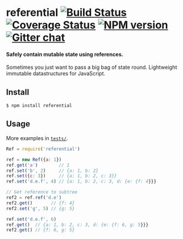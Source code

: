 # referential [![Build Status][travis-image]][travis-url] [![Coverage Status][coveralls-image]][coveralls-url] [![NPM version][npm-image]][npm-url]  [![Gitter chat][gitter-image]][gitter-url]
#### Safely contain mutable state using references.

Sometimes you just want to pass a big bag of state round. Lightweight immutable datastructures for JavaScript.

## Install
```bash
$ npm install referential
```

## Usage

More examples in [`tests/`](tests).

```javascript
Ref = require('referential')

ref = new Ref({a: 1})
ref.get('a')        // 1
ref.set('b', 2)     // {a: 1, b: 2}
ref.set({c: 3})     // {a: 1, b: 2, c: 3}}
ref.set('d.e.f', 4) // {a: 1, b: 2, c: 3, d: {e: {f: 4}}}

// Get reference to subtree
ref2 = ref.ref('d.e')
ref2.get()       // {f: 4}
ref2.set('g', 5) // {g: 5}

ref.set('d.e.f', 6)
ref.get()  // {a: 1, b: 2, c: 3, d: {e: {f: 6, g: 5}}}
ref2.get() // {f: 6, g: 5}
```

[referential.js]: https://cdn.rawgit.com/zeekay/referential/v0.1.0/referential.min.js
[travis-url]: https://travis-ci.org/zeekay/referential
[travis-image]: https://img.shields.io/travis/zeekay/referential.svg
[coveralls-url]: https://coveralls.io/r/zeekay/referential/
[coveralls-image]: https://img.shields.io/coveralls/zeekay/referential.svg
[npm-url]: https://www.npmjs.com/package/referential
[npm-image]: https://img.shields.io/npm/v/referential.svg
[downloads-image]: https://img.shields.io/npm/dm/referential.svg
[downloads-url]: http://badge.fury.io/js/referential
[gitter-url]: https://gitter.im/zeekay/referential
[gitter-image]: https://img.shields.io/badge/gitter-join_chat-brightgreen.svg
